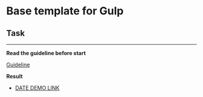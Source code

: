 # Base template for Gulp

## Task

---
**Read the guideline before start**

[Guideline](https://github.com/mate-academy/js_task-DOM-guideline)

**Result**

- [DATE DEMO LINK](aleks-mos.github.io/uber-eats-a.m./)

